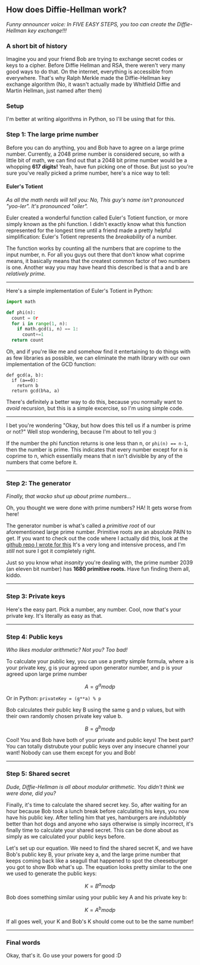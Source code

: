 ## How does Diffie-Hellman work?

*Funny announcer voice: In FIVE EASY STEPS, you too can create the Diffie-Hellman key exchange!!!*

### A short bit of history
Imagine you and your friend Bob are trying to exchange secret codes or keys to a cipher. Before Diffie Hellman and RSA, there weren't very many good ways to do that. On the internet, everything is accessible from everywhere. That's why Ralph Merkle made the Diffie-Hellman key exchange algorithm (No, it wasn't actually made by Whitfield Diffie and Martin Hellman, just named after them)

### Setup
I'm better at writing algorithms in Python, so I'll be using that for this.

### Step 1: The large prime number
Before you can do anything, you and Bob have to agree on a large prime number. Currently, a 2048 prime number is considered secure, so with a little bit of math, we can find out that a 2048 bit prime number would be a whopping **617 digits!** Yeah, have fun picking one of those. But just so you're sure you've really picked a prime number, here's a nice way to tell:

#### Euler's Totient
*As all the math nerds will tell you: No, This guy's name isn't pronounced "yoo-ler". It's pronounced "oiler".*

Euler created a wonderful function called Euler's Totient function, or more simply known as the phi function. I didn't exactly know what this function represented for the longest time until a friend made a pretty helpful simplification: Euler's Totient represents the *breakability* of a number. 

The function works by counting all the numbers that are coprime to the input number, n. For all you guys out there that don't know what coprime means, it basically means that the createst common factor of two numbers is one. Another way you may have heard this described is that a and b are *relatively prime.*
___
Here's a simple implementation of Euler's Totient in Python:

``` python
import math

def phi(n):
  count = 0r 
  for i in range(1, n):
    if math.gcd(i, n) == 1:
      count+=1
  return count
```
Oh, and if you're like me and somehow find it entertaining to do things with as few libraries as possible, we can eliminate the math library with our own implementation of the GCD function:
```
def gcd(a, b):
  if (a==0):
    return b
  return gcd(b%a, a)
```
There's definitely a better way to do this, because you normally want to *avoid* recursion, but this is a simple excercise, so I'm using simple code.
___
I bet you're wondering "Okay, but how does this tell us if a number is prime or not?" Well stop wondering, because I'm about to tell you :)

If the number the phi function returns is one less than n, or ```phi(n) == n-1```, then the number is prime. This indicates that every number except for n is coprime to n, which essentially means that n isn't divisible by any of the numbers that come before it.
___
### Step 2: The generator
*Finally, that wacko shut up about prime numbers...*

Oh, you thought we were done with prime numbers? HA! It gets worse from here!

The generator number is what's called a *primitive root* of our aforementioned large prime number. Primitive roots are an absolute PAIN to get. If you want to check out the code where I actually did this, look at the [github repo I wrote for this](https://github.com/Blooper7/Diffie-Hellman) It's a very long and intensive process, and I'm *still* not sure I got it completely right.

Just so you know what *insanity* you're dealing with, the prime number 2039 (an eleven bit number) has **1680 primitive roots.** Have fun finding them all, kiddo.
___
### Step 3: Private keys
Here's the easy part. Pick a number, any number. Cool, now that's your private key. It's literally as easy as that.
___
### Step 4: Public keys
*Who likes modular arithmetic? Not you? Too bad!*

To calculate your public key, you can use a pretty simple formula, where a is your private key, g is your agreed upon generator number, and p is your agreed upon large prime number

$$A = g^a mod p$$

Or in Python:  `privateKey = (g**a) % p`

Bob calculates their public key B using the same g and p values, but with their own randomly chosen private key value b.

$$B = g^b mod p$$

Cool! You and Bob have both of your private and public keys! The best part? You can totally distrubute your public keys over any insecure channel your want! Nobody can use them except for you and Bob!
___
### Step 5: Shared secret
*Dude, Diffie-Hellman is all about modular arithmetic. You didn't think we were done, did you?*

Finally, it's time to calculate the shared secret key. So, after waiting for an hour because Bob took a lunch break before calculating his keys, you now have his public key. After telling him that yes, hamburgers are *indubitably* better than hot dogs and anyone who says otherwise is simply incorrect, it's finally time to calculate your shared secret. This can be done about as simply as we calculated your public keys before.

Let's set up our equation. We need to find the shared secret K, and we have Bob's public key B, your private key a, and the large prime number that keeps coming back like a seagull that happened to spot the cheeseburger you got to show Bob what's up. The equation looks pretty similar to the one we used to generate the public keys:

$$K = B^a mod p$$

Bob does something similar using your public key A and his private key b:

$$K = A^b mod p$$

If all goes well, your K and Bob's K should come out to be the same number!
___
### Final words
Okay, that's it. Go use your powers for good :D
